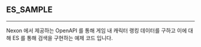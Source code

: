 ## ES_SAMPLE

---
Nexon 에서 제공하는 OpenAPI 를 통해 게임 내 캐릭터 랭킹 데이터를 구하고 이에 대해 ES 를 통해 검색을 구현하는 예제 코드 입니다.

